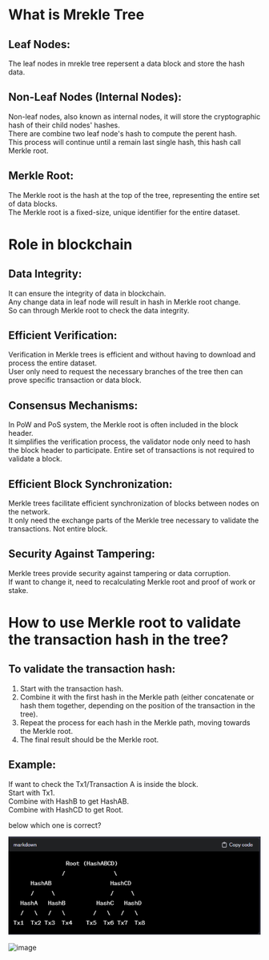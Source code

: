 # What is Mrekle Tree
## Leaf Nodes:  
The leaf nodes in mrekle tree repersent a data block and store the hash data.  

## Non-Leaf Nodes (Internal Nodes):
Non-leaf nodes, also known as internal nodes, it will store the cryptographic hash of their child nodes' hashes.  
There are combine two leaf node's hash to compute the perent hash.  
This process will continue until a remain last single hash, this hash call Merkle root.  
## Merkle Root:
The Merkle root is the hash at the top of the tree, representing the entire set of data blocks.  
The Merkle root is a fixed-size, unique identifier for the entire dataset.  

# Role in blockchain
## Data Integrity:
It can ensure the integrity of data in blockchain.   
Any change data in leaf node will result in hash in Merkle root change.  
So can through Merkle root to check the data integrity.  
## Efficient Verification:
Verification in Merkle trees is efficient and without having to download and process the entire dataset.  
User only need to request the necessary branches of the tree then can prove specific transaction or data block.  
## Consensus Mechanisms:
In PoW and PoS system, the Merkle root is often included in the block header.   
It simplifies the verification process, the validator node only need to hash the block header to participate. Entire set of transactions is not required to validate a block.  
## Efficient Block Synchronization:
Merkle trees facilitate efficient synchronization of blocks between nodes on the network.  
It only need the exchange parts of the Merkle tree necessary to validate the transactions. Not entire block.  
## Security Against Tampering:
Merkle trees provide security against tampering or data corruption.   
If want to change it, need to recalculating Merkle root and proof of work or stake.  

# How to use Merkle root to validate the transaction hash in the tree?
## To validate the transaction hash:
1. Start with the transaction hash.  
2. Combine it with the first hash in the Merkle path (either concatenate or hash them together, depending on the position of the transaction in the tree).  
3. Repeat the process for each hash in the Merkle path, moving towards the Merkle root.  
4. The final result should be the Merkle root.  

## Example:
If want to check the Tx1/Transaction A is inside the block.  
Start with Tx1.  
Combine with HashB to get HashAB.  
Combine with HashCD to get Root.  

below which one is correct?  

![Alt text](https://github.com/JasonChen990513/Blockchain-Certified-Developer-Course-Tijarah/blob/main/Image/image-2.png)

![image](https://editor.analyticsvidhya.com/uploads/86353A.png)



